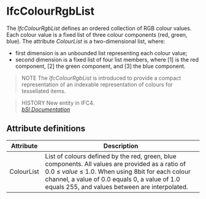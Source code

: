 IfcColourRgbList
================
The _IfcColourRgbList_ defines an ordered collection of RGB colour values.
Each colour value is a fixed list of three colour components (red, green,
blue). The attribute _ColourList_ is a two-dimensional list, where:  
  
* first dimension is an unbounded list representing each colour value;  
* second dimension is a fixed list of four list members, where [1] is the red component, [2] the green component, and [3] the blue component.  
  
> NOTE  The _IfcColourRgbList_ is introduced to provide a compact
> representation of an indexable representation of colours for tessellated
> items.  
  
> HISTORY  New entity in IFC4.  
[ _bSI
Documentation_](https://standards.buildingsmart.org/IFC/DEV/IFC4_2/FINAL/HTML/schema/ifcpresentationappearanceresource/lexical/ifccolourrgblist.htm)


Attribute definitions
---------------------
| Attribute   | Description                                                                                                                                                                                                                                              |
|-------------|----------------------------------------------------------------------------------------------------------------------------------------------------------------------------------------------------------------------------------------------------------|
| ColourList  | List of colours defined by the red, green, blue components. All values are provided as a ratio of 0.0 ≤ _value_ ≤ 1.0. When using 8bit for each colour channel, a value of 0.0 equals 0, a value of 1.0 equals 255, and values between are interpolated. |


